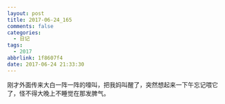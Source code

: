 ```yaml
---
layout: post
title: 2017-06-24_165
comments: false
categories:
  - 日记
tags:
  - 2017
abbrlink: 1f8607f4
date: 2017-06-24 21:33:30
---
```


刚才外面传来大白一阵一阵的嚎叫，把我妈叫醒了，突然想起来一下午忘记喂它了，怪不得大晚上不睡觉在那发脾气。
